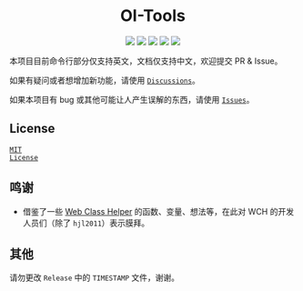 <h1 align="center">OI-Tools</h1>
<p align="center">
    <img src="https://img.shields.io/github/v/release/hjl2011/OI-Tools?include_prereleases&logo=GitHub&longCache=true">
    <img src="https://img.shields.io/github/downloads/hjl2011/OI-Tools/total?label=GitHub%20Downloads&longCache=true&logo=GitHub">
    <img src="https://img.shields.io/badge/support-Windows%207+-blue?logo=Windows&longCache=true">
    <img src="https://img.shields.io/github/commit-activity/m/hjl2011/OI-Tools?color=green&logo=GitHub&longCache=true">
    <img src="https://img.shields.io/github/languages/code-size/hjl2011/OI-Tools?color=orange&logo=GitHub&longCache=true">
</p>

本项目目前命令行部分仅支持英文，文档仅支持中文，欢迎提交 PR &amp; Issue。

如果有疑问或者想增加新功能，请使用 <a href="https://github.com/hjl2011/OI-Tools/discussions"><code>Discussions</code></a>。

如果本项目有 bug 或其他可能让人产生误解的东西，请使用 <a href="https://github.com/hjl2011/OI-Tools/issues"><code>Issues</code></a>。

## License

<a href="https://github.com/hjl2011/OI-Tools/blob/main/LICENSE"><code>MIT License</code></a>

## 鸣谢

- 借鉴了一些 <a href="https://github.com/class-tools/Web-Class-Helper">Web Class Helper</a> 的函数、变量、想法等，在此对 WCH 的开发人员们（除了 <code>hjl2011</code>）表示膜拜。

## 其他

请勿更改 `Release` 中的 `TIMESTAMP` 文件，谢谢。